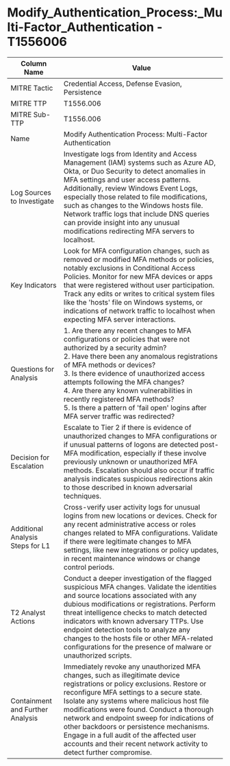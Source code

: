 # Modify_Authentication_Process:_Multi-Factor_Authentication - T1556006

| Column Name | Value |
|-------------|-------|
| MITRE Tactic | Credential Access, Defense Evasion, Persistence |
| MITRE TTP | T1556.006 |
| MITRE Sub-TTP | T1556.006 |
| Name | Modify Authentication Process: Multi-Factor Authentication |
| Log Sources to Investigate | Investigate logs from Identity and Access Management (IAM) systems such as Azure AD, Okta, or Duo Security to detect anomalies in MFA settings and user access patterns. Additionally, review Windows Event Logs, especially those related to file modifications, such as changes to the Windows hosts file. Network traffic logs that include DNS queries can provide insight into any unusual modifications redirecting MFA servers to localhost. |
| Key Indicators | Look for MFA configuration changes, such as removed or modified MFA methods or policies, notably exclusions in Conditional Access Policies. Monitor for new MFA devices or apps that were registered without user participation. Track any edits or writes to critical system files like the 'hosts' file on Windows systems, or indications of network traffic to localhost when expecting MFA server interactions. |
| Questions for Analysis | 1. Are there any recent changes to MFA configurations or policies that were not authorized by a security admin? <br>2. Have there been any anomalous registrations of MFA methods or devices?<br>3. Is there evidence of unauthorized access attempts following the MFA changes?<br>4. Are there any known vulnerabilities in recently registered MFA methods?<br>5. Is there a pattern of 'fail open' logins after MFA server traffic was redirected? |
| Decision for Escalation | Escalate to Tier 2 if there is evidence of unauthorized changes to MFA configurations or if unusual patterns of logons are detected post-MFA modification, especially if these involve previously unknown or unauthorized MFA methods. Escalation should also occur if traffic analysis indicates suspicious redirections akin to those described in known adversarial techniques. |
| Additional Analysis Steps for L1 | Cross-verify user activity logs for unusual logins from new locations or devices. Check for any recent administrative access or roles changes related to MFA configurations. Validate if there were legitimate changes to MFA settings, like new integrations or policy updates, in recent maintenance windows or change control periods. |
| T2 Analyst Actions | Conduct a deeper investigation of the flagged suspicious MFA changes. Validate the identities and source locations associated with any dubious modifications or registrations. Perform threat intelligence checks to match detected indicators with known adversary TTPs. Use endpoint detection tools to analyze any changes to the hosts file or other MFA-related configurations for the presence of malware or unauthorized scripts. |
| Containment and Further Analysis | Immediately revoke any unauthorized MFA changes, such as illegitimate device registrations or policy exclusions. Restore or reconfigure MFA settings to a secure state. Isolate any systems where malicious host file modifications were found. Conduct a thorough network and endpoint sweep for indications of other backdoors or persistence mechanisms. Engage in a full audit of the affected user accounts and their recent network activity to detect further compromise. |

